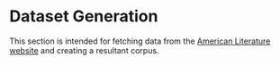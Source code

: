 # Dataset Generation

This section is intended for fetching data from the [American Literature website](https://americanliterature.com/authors) and creating a resultant corpus.
